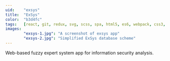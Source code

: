 ```yaml
---
uid:    "exsys"
title:  "ExSys"
color:  "b3d4fc"
tags:   [react, git, redux, svg, scss, spa, html5, es6, webpack, css3, node, mongodb]
images:
        "exsys-1.jpg": "A screenshot of exsys app"
        "exsys-2.jpg": "Simplified ExSys database scheme"
---
```


Web-based fuzzy expert system app for information security analysis.
